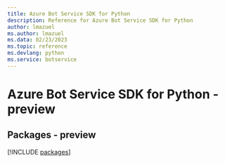 ```yaml
---
title: Azure Bot Service SDK for Python
description: Reference for Azure Bot Service SDK for Python
author: lmazuel
ms.author: lmazuel
ms.data: 02/23/2023
ms.topic: reference
ms.devlang: python
ms.service: botservice
---
```

# Azure Bot Service SDK for Python - preview
## Packages - preview
[!INCLUDE [packages](bot-service-index.md)]